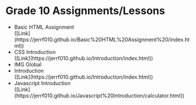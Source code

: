 <h1>Grade 10 Assignments/Lessons</h1>

<ul>
  <li>Basic HTML Assignment</li> ([Link](https://jerrf010.github.io/Basic%20HTML%20Assignment%20/index.html))
  <li>CSS Introduction</li> ([Link](https://jerrf010.github.io/Introduction/index.html))
  <li>IMG Global</li> 
  <li>Introduction</li> ([Link](https://jerrf010.github.io/Introduction/index.html))
  <li>Javascript Introduction</li> ([Link](https://jerrf010.github.io/Javascript%20Introduction/calculator.html))
</ul>
